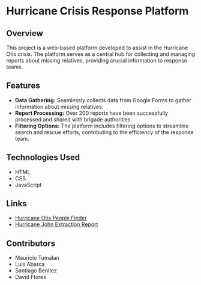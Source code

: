 # Hurricane Crisis Response Platform

## Overview

This project is a web-based platform developed to assist in the Hurricane Otis crisis. The platform serves as a central hub for collecting and managing reports about missing relatives, providing crucial information to response teams.

## Features

- **Data Gathering:** Seamlessly collects data from Google Forms to gather information about missing relatives.
- **Report Processing:** Over 200 reports have been successfully processed and shared with brigade authorities.
- **Filtering Options:** The platform includes filtering options to streamline search and rescue efforts, contributing to the efficiency of the response team.

## Technologies Used

- HTML
- CSS
- JavaScript

## Links
- [Hurricane Otis People Finder](https://mtumalan.github.io/poracapulco/huracanotis/)
- [Hurricane John Extraction Report](https://mtumalan.github.io/poracapulco/huracanjohn/)

## Contributors

- Mauricio Tumalan
- Luis Abarca
- Santiago Benitez
- David Flores 
